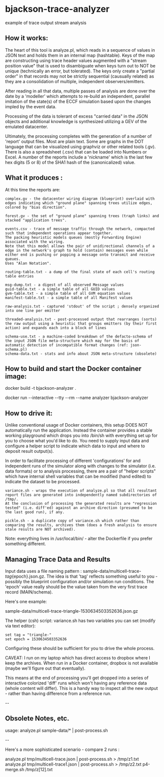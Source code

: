 # bjackson-trace-analyzer
example of trace output stream analysis

## How it works:

The heart of this tool is analyze.pl, which reads in a sequence of values in JSON text and holds them in an internal map (hashtable).
Keys of the map are constructing using trace header values augmented with a "stream position value" that is used to disambiguate when keys turn out to NOT be unique (technically an error, but tolerated).
The keys only create a "partial order" in that records may not be strictly sequential (causually related) as they are a consolidation of multiple, independent observers/emitters.

After reading in all that data, multiple passes of analysis are done over the date by a 'modeller' which attempts to re-build an independent, parallel imitation of the state(s) of the ECCF simulation based upon the changes impled by the event data.

Processing of the data is tolerant of excess "carried data" in the JSON objects and additional knowledge is synthesized utilizing a GEV of the emulated datacenter.

Ultimately, the processing completes with the generation of a number of 'report' output files.
Most are plain text.
Some are graphs in the DOT language that can be visualized using graphviz or other related tools (.gv).
There is also a spreadsheet (.csv) that can be loaded into Numbers or Excel.
A number of the reports include a 'nickname' which is the last few hex digits (5 or 8) of the SHA1 hash of the (canonicalized) value.

## What it produces :

At this time the reports are:

    complex.gv - the datacenter wiring diagram (blueprint) overlaid with edges indicating which "ground plane" spanning trees utilize edges, colored by "bias direction".

    forest.gv - the set of "ground plane" spanning trees (traph links) and stacked "application trees".

    events.csv - trace of message traffic through the network, compacted such that independent operations appear together.
    The packing heuristic models queues (mostly Forwarding Engine) associated with the wiring.
    Note that this model allows the pair of unidirectional channels of a edge in the network's graph to hold (contain) messages even while either end is pushing or popping a message onto transmit and receive queues.
    Uses "Alan Notation".

    routing-table.txt - a dump of the final state of each cell's routing table entries

    msg-dump.txt - a digest of all observed Message values
    guid-table.txt - a simple table of all GUID values
    gvm-table.txt - a simple table of all GVM equation values
    manifest-table.txt - a simple table of all Manifest values

    raw-analysis.txt - captured 'stdout' of the script ; densely organized into one line per emitter

    threaded-analysis.txt - post-processed output that rearranges (sorts) the raw output using a heuristic that groups emitters (by their first action) and expands each into a block of lines

    schema-use.txt - a machine-coded breakdown of the defacto-schema of the input JSON file meta-structure which may for the basis of automatic detection of incompatible format changes (ref: json-schema.pl)
    schema-data.txt - stats and info about JSON meta-structure (obsolete)


## How to build and start the Docker container image:

docker build -t bjackson-analyzer .

docker run --interactive --tty --rm --name analyzer bjackson-analyzer

## How to drive it:

Unlike conventional usage of Docker containers, this setup DOES NOT automatically run the application.
Instead the container provides a stable working playground which drops you into /bin/sh with everything set up for you to choose what you'd like to do.
You need to supply input data and configure a helper script to indicate which data to input and where to deposit result output(s).

In order to facilitate processing of different 'configurations' for and independent runs of the simulator along with changes to the simulator (i.e. data formats) or to analysis processing, there are a pair of "helper scripts" which have internal shell variables that can be modified (hand edited) to indicate the dataset to be processed.

    variance.sh - wraps the execution of analyze.pl so that all resultant report files are generated into independently named subdirectories of /tmp/.
    At the conclusion of processing the generated results are "regression tested" (i.e. diff'ed) against an archive direction (presumed to be the last good run), if any.

    pickle.sh - a duplicate copy of variance.sh which rather than comparing the results, archives them (does a fresh analysis to ensure stale results are NOT archived).

Note: everything lives in /usr/local/bin/ - alter the Dockerfile if you prefer something different.

## Managing Trace Data and Results

Input data uses a file naming pattern : sample-data/multicell-trace-${tag}${epoch}.json.gz.
The idea is that 'tag' reflects something useful to you - possibly the blueprint configuration and/or simulation run conditions.
The 'epoch' value really should be the value taken from the very first trace record (MAIN/schema).

Here's one example:

sample-data/multicell-trace-triangle-1530634503352636.json.gz

The helper (csh) script: variance.sh has two variables you can set (modify via text editor):

    set tag = "triangle-"
    set epoch = 1530634503352636

Configuring these should be sufficient for you to drive the whole process.

CAVEAT: I run on my laptop which has direct access to dropbox where I keep the archives.
When run in a Docker container, dropbox is not available (maybe we'll figure out that eventually).

This means at the end of processing you'll get dropped into a series of interactive colorized 'diff' runs which won't having any reference data (whole content will differ).
This is a handy way to inspect all the new output - rather than having difference from a reference run.

--

## Obsolete Notes, etc.

usage: analyze.pl sample-data/* | post-process.sh 

--

Here's a more sophisticated scenario - compare 2 runs :

analyze.pl tmp/multicell-trace.json | post-process.sh > /tmp/z1.txt
analyze.pl tmp/multicell-trace1.json | post-process.sh > /tmp/z2.txt
p4-merge.sh /tmp/z[12].txt

